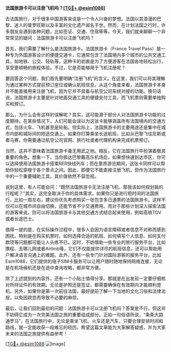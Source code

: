 **法国旅游卡可以注册飞机吗？[[TG💪+ @esim1088](https://t.me/s/esim1088)]**

去法国旅行，对于很多中国游客来说是一个令人兴奋的梦想。法国以其浪漫的巴黎、迷人的普罗旺斯以及丰富的文化遗产闻名于世。然而，在计划法国之行时，许多朋友会遇到各种问题，比如签证、交通、住宿等等。今天，我们就来聊聊一个非常常见的疑问：法国旅游卡可以注册飞机吗？

首先，我们需要了解什么是法国旅游卡。法国旅游卡（France Travel Pass）是一种专为外国游客设计的便捷交通卡，它通常包含了法国境内多个城市的公共交通工具，如地铁、公交、轻轨等。这种卡的初衷是为了方便游客在法国各地轻松出行，享受更顺畅的旅程体验。不过，它是否能够用于飞机注册呢？

要回答这个问题，我们首先要明确“注册飞机”的含义。在这里，我们可以将其理解为通过某种方式提前预订座位或确认航班信息。从这个角度来看，法国旅游卡本身并不能直接用来注册飞机，因为它并不具备与航空公司系统对接的功能。换句话说，法国旅游卡主要是针对地面交通工具的便捷支付工具，而飞机票则需要单独购买和预订。

那么，为什么会有这样的误解呢？其实，这可能源于部分人对法国旅游卡功能的过度期待。在某些情况下，人们可能会误以为这张卡能够涵盖所有法国境内的交通方式，包括火车、飞机甚至是轮船。但实际上，法国旅游卡的主要用途还是集中在城市内部和城际间的短途交通上。如果你打算乘坐长途航班，比如从巴黎飞往尼斯或者马赛，你需要通过航空公司官网、旅行社或者代理机构来完成机票预订。

当然，这并不意味着法国旅游卡毫无用武之地。相反，它在法国旅行中扮演着极其重要的角色。想象一下，当你抵达巴黎戴高乐机场后，如果想快速到达市区，你可以选择使用法国旅游卡搭乘RER快线列车；而在里昂游览期间，这张卡同样可以帮助你轻松穿梭于各个景点之间。因此，即便它不能直接注册飞机，但作为法国旅行中的一个重要辅助工具，其价值依然不容忽视。

说到这里，有人可能会问：“既然法国旅游卡无法注册飞机，那我该如何规划我的行程呢？”其实，这完全取决于你的具体需求。如果你只是进行短时间的法国旅行，比如一周左右，建议你优先考虑购买一张包含多日通票的法国旅游卡。这样不仅可以在城市间自由切换，还能节省不少交通费用。而对于那些计划深入探索法国的游客来说，则可以将法国旅游卡与其他交通方式结合起来使用，例如高铁TGV或者长途巴士。

值得一提的是，在实际操作过程中，很多人会因为语言障碍或者信息不对称而感到困扰。特别是在购买机票时，如何选择合适的航班、如何填写个人信息、如何支付款项等问题都可能让人头疼不已。这时，不妨借助一些专业的旅行服务平台，比如携程、去哪儿网或者Airbnb等，它们不仅能提供详尽的航班信息，还可以帮助用户解决语言沟通上的难题。此外，还有一些专门针对国际游客的服务平台，比如Esim1088，它们提供的电子SIM卡服务可以让用户随时随地保持网络连接，无论是在机场候机还是在途中查询攻略，都非常方便。

除了上述提到的内容外，还有一个小贴士值得分享。那就是在出发前一定要仔细核对所持证件的有效期。无论是护照还是签证，都需要确保在有效期内才能顺利登机。另外，如果你是第一次前往法国，最好提前了解一下当地的文化习俗和法律法规，以免因疏忽而导致不必要的麻烦。

最后，让我们回到最初的问题：法国旅游卡可以注册飞机吗？答案是不行。但这并不妨碍它成为一次完美法国之旅的重要组成部分。正如一句俗语所说，“条条大路通罗马”，在法国旅行中，无论是乘坐飞机、火车还是汽车，只要合理安排时间和路线，就一定能收获一段难忘的经历。希望这篇文章能为大家解答疑惑，并为大家未来的法国之旅提供有益参考！

[[TG💪+ @esim1088](https://t.me/s/esim1088) ![Image](https://i.postimg.cc/4NQfJmqS/Snipaste-2025-05-13-00-14-12.png)]